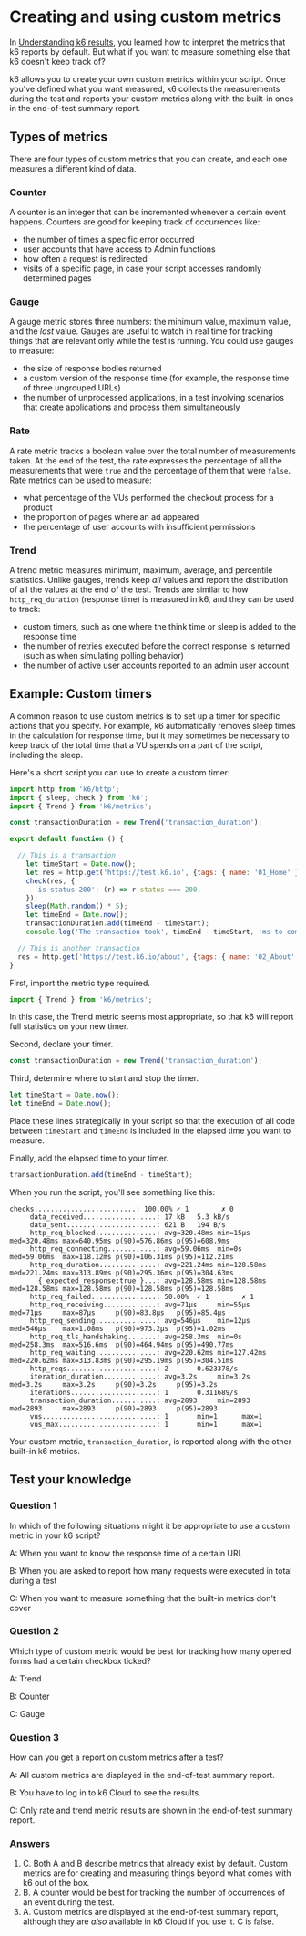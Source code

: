 # Creating and using custom metrics

In [Understanding k6 results](Understanding%20k6%20results.md), you learned how to interpret the metrics that k6 reports by default. But what if you want to measure something else that k6 doesn't keep track of?

k6 allows you to create your own custom metrics within your script. Once you've defined what you want measured, k6 collects the measurements during the test and reports your custom metrics along with the built-in ones in the end-of-test summary report.

## Types of metrics

There are four types of custom metrics that you can create, and each one measures a different kind of data.

### Counter

A counter is an integer that can be incremented whenever a certain event happens. Counters are good for keeping track of occurrences like:
- the number of times a specific error occurred
- user accounts that have access to Admin functions
- how often a request is redirected
- visits of a specific page, in case your script accesses randomly determined pages

### Gauge

A gauge metric stores three numbers: the minimum value, maximum value, and the _last_ value. Gauges are useful to watch in real time for tracking things that are relevant only while the test is running. You could use gauges to measure:
- the size of response bodies returned
- a custom version of the response time (for example, the response time of three ungrouped URLs)
- the number of unprocessed applications, in a test involving scenarios that create applications and process them simultaneously

### Rate

A rate metric tracks a boolean value over the total number of measurements taken. At the end of the test, the rate expresses the percentage of all the measurements that were `true` and the percentage of them that were `false`. Rate metrics can be used to measure:
- what percentage of the VUs performed the checkout process for a product
- the proportion of pages where an ad appeared
- the percentage of user accounts with insufficient permissions

### Trend

A trend metric measures minimum, maximum, average, and percentile statistics. Unlike gauges, trends keep _all_ values and report the distribution of all the values at the end of the test. Trends are similar to how `http_req_duration` (response time) is measured in k6, and they can be used to track:
- custom timers, such as one where the think time or sleep is added to the response time
- the number of retries executed before the correct response is returned (such as when simulating polling behavior)
- the number of active user accounts reported to an admin user account

## Example: Custom timers

A common reason to use custom metrics is to set up a timer for specific actions that you specify. For example, k6 automatically removes sleep times in the calculation for response time, but it may sometimes be necessary to keep track of the total time that a VU spends on a part of the script, including the sleep. 

Here's a short script you can use to create a custom timer:

```js
import http from 'k6/http';
import { sleep, check } from 'k6';
import { Trend } from 'k6/metrics';

const transactionDuration = new Trend('transaction_duration');

export default function () {

  // This is a transaction
    let timeStart = Date.now();
    let res = http.get('https://test.k6.io', {tags: { name: '01_Home' }});
    check(res, {
      'is status 200': (r) => r.status === 200,
    });
    sleep(Math.random() * 5);
    let timeEnd = Date.now();
    transactionDuration.add(timeEnd - timeStart);
    console.log('The transaction took', timeEnd - timeStart, 'ms to complete.');

  // This is another transaction
  res = http.get('https://test.k6.io/about', {tags: { name: '02_About' }});
}
```

First, import the metric type required.

```js
import { Trend } from 'k6/metrics';
```

In this case, the Trend metric seems most appropriate, so that k6 will report full statistics on your new timer.

Second, declare your timer.

```js
const transactionDuration = new Trend('transaction_duration');
```

Third, determine where to start and stop the timer.

```js
let timeStart = Date.now();
let timeEnd = Date.now();
```

Place these lines strategically in your script so that the execution of all code between `timeStart` and `timeEnd` is included in the elapsed time you want to measure.

Finally, add the elapsed time to your timer.

```js
transactionDuration.add(timeEnd - timeStart);
```

When you run the script, you'll see something like this:

```plain
checks.........................: 100.00% ✓ 1        ✗ 0  
     data_received..................: 17 kB   5.3 kB/s
     data_sent......................: 621 B   194 B/s
     http_req_blocked...............: avg=320.48ms min=15µs     med=320.48ms max=640.95ms p(90)=576.86ms p(95)=608.9ms 
     http_req_connecting............: avg=59.06ms  min=0s       med=59.06ms  max=118.12ms p(90)=106.31ms p(95)=112.21ms
     http_req_duration..............: avg=221.24ms min=128.58ms med=221.24ms max=313.89ms p(90)=295.36ms p(95)=304.63ms
       { expected_response:true }...: avg=128.58ms min=128.58ms med=128.58ms max=128.58ms p(90)=128.58ms p(95)=128.58ms
     http_req_failed................: 50.00%  ✓ 1        ✗ 1  
     http_req_receiving.............: avg=71µs     min=55µs     med=71µs     max=87µs     p(90)=83.8µs   p(95)=85.4µs  
     http_req_sending...............: avg=546µs    min=12µs     med=546µs    max=1.08ms   p(90)=973.2µs  p(95)=1.02ms  
     http_req_tls_handshaking.......: avg=258.3ms  min=0s       med=258.3ms  max=516.6ms  p(90)=464.94ms p(95)=490.77ms
     http_req_waiting...............: avg=220.62ms min=127.42ms med=220.62ms max=313.83ms p(90)=295.19ms p(95)=304.51ms
     http_reqs......................: 2       0.623378/s
     iteration_duration.............: avg=3.2s     min=3.2s     med=3.2s     max=3.2s     p(90)=3.2s     p(95)=3.2s    
     iterations.....................: 1       0.311689/s
     transaction_duration...........: avg=2893     min=2893     med=2893     max=2893     p(90)=2893     p(95)=2893    
     vus............................: 1       min=1      max=1
     vus_max........................: 1       min=1      max=1
```

Your custom metric, `transaction_duration`, is reported along with the other built-in k6 metrics.

## Test your knowledge

### Question 1

In which of the following situations might it be appropriate to use a custom metric in your k6 script?

A: When you want to know the response time of a certain URL

B: When you are asked to report how many requests were executed in total during a test

C: When you want to measure something that the built-in metrics don't cover

### Question 2

Which type of custom metric would be best for tracking how many opened forms had a certain checkbox ticked?

A: Trend

B: Counter

C: Gauge

### Question 3

How can you get a report on custom metrics after a test?

A: All custom metrics are displayed in the end-of-test summary report.

B: You have to log in to k6 Cloud to see the results.

C: Only rate and trend metric results are shown in the end-of-test summary report.

### Answers

1. C. Both A and B describe metrics that already exist by default. Custom metrics are for creating and measuring things beyond what comes with k6 out of the box.
2. B. A counter would be best for tracking the number of occurrences of an event during the test.
3. A. Custom metrics are displayed at the end-of-test summary report, although they are *also* available in k6 Cloud if you use it. C is false.